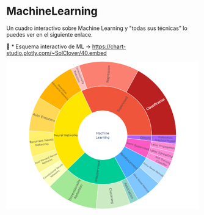 # MachineLearning

Un cuadro interactivo sobre Machine Learning y "todas sus técnicas" lo puedes ver en el siguiente enlace.

🫵​ * Esquema interactivo de ML ->    https://chart-studio.plotly.com/~SolClover/40.embed

![Machine Learning](/imagenes/machinelearning.png)
